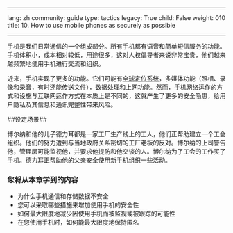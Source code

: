 

---

lang: zh
community: guide
type: tactics
legacy: True
child: False
weight: 010
title: 10. How to use mobile phones as securely as possible

---

手机是我们日常通信的一个组成部分。所有手机都有语音和简单短信服务的功能。手机体积小，成本相对较低，用途很多，这对人权倡导者来说非常宝贵，他们越来越频繁地使用手机进行交流和组织。

近来，手机实现了更多的功能。它们可能有[全球定位系统](/zh/glossary＃全球定位系统)，多媒体功能（照相、录像和录音，有时还能传送文件），数据处理和上网功能。然而，手机网络运作的方式和设施与互联网运作方式在本质上是不同的，这就产生了更多的安全隐患，给用户隐私及其信息和通讯完整性带来风险。

##设定场景##

<div class="background">
博尔纳和他的儿子德力耳都是一家工厂生产线上的工人，他们正帮助建立一个工会组织。他们的努力遭到与当地政府关系密切的工厂老板的反对。博尔纳的上司警告他，管理层可能监视他，并要求他提防和他交谈的人。博尔纳为了工会的工作买了手机。德力耳正帮助他的父亲安全使用新手机组织一些活动。
</div>

### 您将从本章学到的内容 ###

* 为什么手机通信和存储数据不安全
* 您可以采取哪些措施来增加使用手机的安全性
* 如何最大限度地减少因使用手机而被监视或被跟踪的可能性
* 在您使用手机时，如何能最大限度地保持匿名


